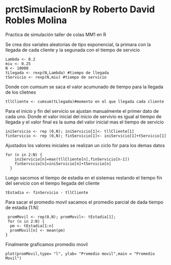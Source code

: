 # prctSimulacionR by Roberto David Robles Molina
Practica de simulación taller de colas MM1 en R

Se crea dos variales aleatorias de tipo exponencial, la primara con la llegada de cada cliente y la segunada con el tiempo de servicio

```
Lambda <- 0.2
miu <- 0.25
N <- 10000
tLlegada <- rexp(N,Lambda) #tiempo de llegada 
tServicio <- rexp(N,miu) #tiempo de servicio
```

Donde con cumsum se saca el valor acumunado de tiempo para la llegada de los clietnes

```tllCliente <- cumsum(tLlegada)#momento en el que llegada cada cliente```

Para el inicio y fin del servicio se ajustan manualmente el primer dato de cada uno. 
Donde el valor inicial del inicio de servivio es igual al tiempo de llegada y el valor final es la suma del valor inicial mas el tiempo de servicio

```
iniServicio <- rep (0,N); iniServicio[1]<- tllCliente[1]
finServicio <- rep (0,N); finServicio[1]<- iniServicio[1]+tServicio[1]
```

Ajustados los valores iniciales se realizan un ciclo for para los demas datos

```
for (n in 2:N) {
    iniServicio[n]=max(tllCliente[n],finServicio[n-1])
    finServicio[n]=iniServicio[n]+tServicio[n]
  }
 ```
 
 Luego sacomos el tiempo de estadia en el sistemas restando el tiempo fin del servicio con el tiempo llegada del cliente  
 
 ```tEstadia <- finServicio - tllCliente```
 
 Para sacar el promedio movil sacamos el promedio parcial de dada tiempo de estadia [1:N]

```
 promMovil <- rep(0,N); promMovil<- tEstadia[1];
 for (n in 2:N) {
  pm <- tEstadia[1:n]
  promMovil[n] <- mean(pm) 
}
```

Finalmente graficamos promedio movil

```plot(promMovil,type= "l", ylab= "Promedio movil",main = "Promedio Movil")```



